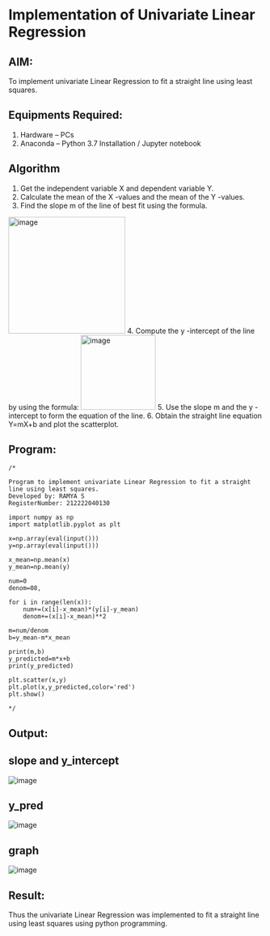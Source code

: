 # Implementation of Univariate Linear Regression
## AIM:
To implement univariate Linear Regression to fit a straight line using least squares.

## Equipments Required:
1. Hardware – PCs
2. Anaconda – Python 3.7 Installation / Jupyter notebook

## Algorithm
1. Get the independent variable X and dependent variable Y.
2. Calculate the mean of the X -values and the mean of the Y -values.
3. Find the slope m of the line of best fit using the formula. 
<img width="231" alt="image" src="https://user-images.githubusercontent.com/93026020/192078527-b3b5ee3e-992f-46c4-865b-3b7ce4ac54ad.png">
4. Compute the y -intercept of the line by using the formula:
<img width="148" alt="image" src="https://user-images.githubusercontent.com/93026020/192078545-79d70b90-7e9d-4b85-9f8b-9d7548a4c5a4.png">
5. Use the slope m and the y -intercept to form the equation of the line.
6. Obtain the straight line equation Y=mX+b and plot the scatterplot.

## Program:
```
/*

Program to implement univariate Linear Regression to fit a straight line using least squares.
Developed by: RAMYA S 
RegisterNumber: 212222040130

import numpy as np
import matplotlib.pyplot as plt

x=np.array(eval(input()))
y=np.array(eval(input()))
           
x_mean=np.mean(x)
y_mean=np.mean(y)

num=0
denom=08,

for i in range(len(x)):
    num+=(x[i]-x_mean)*(y[i]-y_mean)
    denom+=(x[i]-x_mean)**2
    
m=num/denom
b=y_mean-m*x_mean

print(m,b)
y_predicted=m*x+b
print(y_predicted)

plt.scatter(x,y)
plt.plot(x,y_predicted,color='red')
plt.show()
 
*/
```

## Output:

## slope and y_intercept

![image](https://github.com/user-attachments/assets/43111457-c52d-4a25-a607-6ba06bc34e38)


## y_pred

![image](https://github.com/user-attachments/assets/f47cfddc-6bbc-4fb4-937c-92ae26d6d183)

## graph

![image](https://github.com/user-attachments/assets/d7ca9fde-1db1-4a07-9f5b-b37096089ac4)


## Result:
Thus the univariate Linear Regression was implemented to fit a straight line using least squares using python programming.

